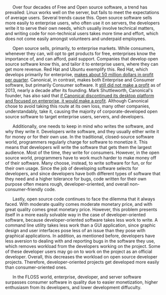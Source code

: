&nbsp;&nbsp;&nbsp;&nbsp;&nbsp;&nbsp;Over four decades of Free and Open source software, a trend has prevailed: Linux works well on the server, but fails to meet the expectations of average users. Several trends cause this. Open source software sells more easily to enterprise users, who often use it on servers, the developers write it to serve their own needs, which usually involve technical matters, and writing code for non-technical users takes more time and effort, which does not come easily amongst volunteers and underpaid employees.

&nbsp;&nbsp;&nbsp;&nbsp;&nbsp;&nbsp;Open source sells, primarily, to enterprise markets. While consumers, whenever they can, will opt to get products for free, enterprises know the importance of, and can afford, paid support. Companies that develop open source software know this, and tailor it to enterprise users, where they can get more revenue. Red Hat and Ubuntu exemplify this. Red Hat, which develops primarily for enterprise, [makes about 50 million dollars in profit per quarter](https://gigaom.com/2014/12/19/red-hats-success-aside-its-hard-to-profit-from-free/). Canonical, in contrast, makes both Enterprise and Consumer software, but primarily Consumer software. It [still did not make a profit](http://arstechnica.com/business/2014/01/ubuntu-maker-boosted-revenue-in-2013-but-doubled-loss-to-21-million/) as of 2013, nearly a decade after its founding. Mark Shuttleworth, Canonical's founder, has also said that [if Canonical discontinued its desktop platform and focused on enterprise, it would make a profit](http://arstechnica.com/information-technology/2013/08/why-ubuntus-creator-still-invests-his-fortune-in-an-unprofitable-company/). Although Canonical chose to avoid taking this route at its own loss, many other companies, understandably, take it, causing the majority of corporate-developed open source software to target enterprise users, servers, and developers.

&nbsp;&nbsp;&nbsp;&nbsp;&nbsp;&nbsp;Additionally, one needs to keep in mind who writes the software, and why they write it. Developers write software, and they usually either write it for money or for their own use. In the traditional, closed-source software world, programmers regularly charge for software to monetize it. This means that developers will write the software that gets them the largest audience. Most of the time, they write for consumers. However, in the open source world, programmers have to work much harder to make money off of their software. Many choose, instead, to write software for fun, or for their own usage. Since the job of developing software selects for developers, and since developers have both different types of software that they need and a higher tolerance for bugs, code written for their own purpose often means rough, developer-oriented, and overall non-consumer-friendly code.

&nbsp;&nbsp;&nbsp;&nbsp;&nbsp;&nbsp;Lastly, open source code continues to face the dilemma that it always faced. With moderate quality comes moderate monetary price, and with great quality comes great monetary price. However, this problem presents itself in a more easily solvable way in the case of developer-oriented software, because developer-oriented software takes less work to write. A command line utility takes less work than a GUI application, since graphic design and user interfaces pose less of an issue than they pose with graphical applications. In addition, as mentioned before, developers have less aversion to dealing with and reporting bugs in the software they use, which removes workload from the developers working on the project. Some of these developer users may go on to work on the project as an official developer. Overall, this decreases the workload on open source developer projects. Therefore, developer-oriented projects get developed more easily than consumer-oriented ones.

&nbsp;&nbsp;&nbsp;&nbsp;&nbsp;&nbsp;In the FLOSS world, enterprise, developer, and server software surpasses consumer software in quality due to easier monetization, higher enthusiasm from its developers, and lower development diffuculty.
